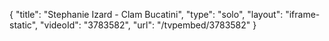 {
    "title": "Stephanie Izard - Clam Bucatini",
    "type": "solo",
    "layout": "iframe-static",
    "videoId": "3783582",
    "url": "\/tvpembed\/3783582"
}